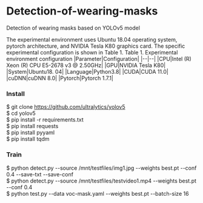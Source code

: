 # Detection-of-wearing-masks
Detection of wearing masks based on YOLOv5 model

The experimental environment uses Ubuntu 18.04 operating system, pytorch architecture, and NVIDIA Tesla K80 graphics card. The specific experimental configuration is shown in Table 1.
Table 1. Experimental environment configuration
|Parameter|Configuration|
|--|--|
|CPU|Intel (R) Xeon (R) CPU E5-2678 v3 @ 2.50GHz|
|GPU|NVIDIA Tesla K80|
|System|Ubuntu18. 04|
|Language|Python3.8|
|CUDA|CUDA 11.0|
|cuDNN|cuDNN 8.0|
|Pytorch|Pytorch 1.7.1|

### Install
$ git clone https://github.com/ultralytics/yolov5  
$ cd yolov5  
$ pip install -r requirements.txt  
$ pip install requests  
$ pip install pyyaml  
$ pip install tqdm  

### Train
$ python detect.py --source /mnt/testfiles/img1.jpg --weights best.pt --conf 0.4 --save-txt --save-conf  
$ python detect.py --source /mnt/testfiles/testvideo1.mp4 --weights best.pt --conf 0.4  
$ python test.py --data voc-mask.yaml --weights best.pt --batch-size 16  

